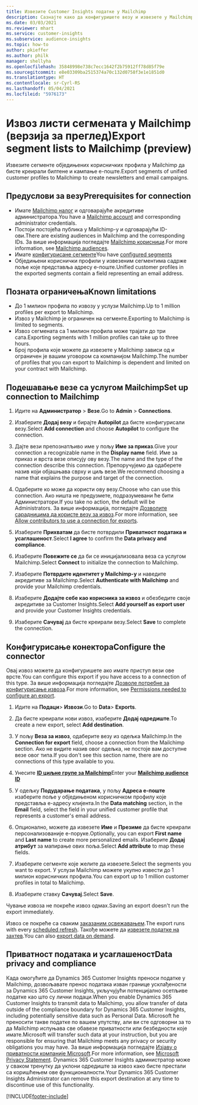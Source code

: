```yaml
---
title: Извезите Customer Insights податке у Mailchimp
description: Сазнајте како да конфигуришете везу и извезете у Mailchimp.
ms.date: 03/03/2021
ms.reviewer: mhart
ms.service: customer-insights
ms.subservice: audience-insights
ms.topic: how-to
author: pkieffer
ms.author: philk
manager: shellyha
ms.openlocfilehash: 35848998e738c7ecc1642f2b75912ff78d85f79e
ms.sourcegitcommit: e8e03309ba2515374a70c132d0758f3e1e1851d0
ms.translationtype: HT
ms.contentlocale: sr-Cyrl-RS
ms.lasthandoff: 05/04/2021
ms.locfileid: "5976173"
---
```

# <a name="export-segment-lists-to-mailchimp-preview"></a><span data-ttu-id="91460-103">Извоз листи сегмената у Mailchimp (верзија за преглед)</span><span class="sxs-lookup"><span data-stu-id="91460-103">Export segment lists to Mailchimp (preview)</span></span>

<span data-ttu-id="91460-104">Извезите сегменте обједињених корисничких профила у Mailchimp да бисте креирали билтене и кампање е-поште.</span><span class="sxs-lookup"><span data-stu-id="91460-104">Export segments of unified customer profiles to Mailchimp to create newsletters and email campaigns.</span></span>

## <a name="prerequisites-for-connection"></a><span data-ttu-id="91460-105">Предуслови за везу</span><span class="sxs-lookup"><span data-stu-id="91460-105">Prerequisites for connection</span></span>

-   <span data-ttu-id="91460-106">Имате [Mailchimp налог](https://mailchimp.com/) и одговарајуће акредитиве администратора.</span><span class="sxs-lookup"><span data-stu-id="91460-106">You have a [Mailchimp account](https://mailchimp.com/) and corresponding administrator credentials.</span></span>
-   <span data-ttu-id="91460-107">Постоји постојећа публика у Mailchimp-у и одговарајући ID-ови.</span><span class="sxs-lookup"><span data-stu-id="91460-107">There are existing audiences in Mailchimp and the corresponding IDs.</span></span> <span data-ttu-id="91460-108">За више информација погледајте [Mailchimp корисници](https://mailchimp.com/help/create-audience/).</span><span class="sxs-lookup"><span data-stu-id="91460-108">For more information, see [Mailchimp audiences](https://mailchimp.com/help/create-audience/).</span></span>
-   <span data-ttu-id="91460-109">Имате [конфигурисане сегменте](segments.md)</span><span class="sxs-lookup"><span data-stu-id="91460-109">You have [configured segments](segments.md)</span></span>
-   <span data-ttu-id="91460-110">Обједињени кориснички профили у извезеним сегментима садрже поље које представља адресу е-поште.</span><span class="sxs-lookup"><span data-stu-id="91460-110">Unified customer profiles in the exported segments contain a field representing an email address.</span></span>

## <a name="known-limitations"></a><span data-ttu-id="91460-111">Позната ограничења</span><span class="sxs-lookup"><span data-stu-id="91460-111">Known limitations</span></span>

- <span data-ttu-id="91460-112">До 1 милион профила по извозу у услузи Mailchimp.</span><span class="sxs-lookup"><span data-stu-id="91460-112">Up to 1 million profiles per export to Mailchimp.</span></span>
- <span data-ttu-id="91460-113">Извоз у Mailchimp је ограничен на сегменте.</span><span class="sxs-lookup"><span data-stu-id="91460-113">Exporting to Mailchimp is limited to segments.</span></span>
- <span data-ttu-id="91460-114">Извоз сегмената са 1 милион профила може трајати до три сата.</span><span class="sxs-lookup"><span data-stu-id="91460-114">Exporting segments with 1 million profiles can take up to three hours.</span></span> 
- <span data-ttu-id="91460-115">Број профила које можете да извезете у Mailchimp зависи од и ограничен је вашим уговором са компанијом Mailchimp.</span><span class="sxs-lookup"><span data-stu-id="91460-115">The number of profiles that you can export to Mailchimp is dependent and limited on your contract with Mailchimp.</span></span>

## <a name="set-up-connection-to-mailchimp"></a><span data-ttu-id="91460-116">Подешавање везе са услугом Mailchimp</span><span class="sxs-lookup"><span data-stu-id="91460-116">Set up connection to Mailchimp</span></span>

1. <span data-ttu-id="91460-117">Идите на **Администратор** > **Везе**.</span><span class="sxs-lookup"><span data-stu-id="91460-117">Go to **Admin** > **Connections**.</span></span>

1. <span data-ttu-id="91460-118">Изаберите **Додај везу** и бирајте **Autopilot** да бисте конфигурисали везу.</span><span class="sxs-lookup"><span data-stu-id="91460-118">Select **Add connection** and choose **Autopilot** to configure the connection.</span></span>

1. <span data-ttu-id="91460-119">Дајте вези препознатљиво име у пољу **Име за приказ**.</span><span class="sxs-lookup"><span data-stu-id="91460-119">Give your connection a recognizable name in the **Display name** field.</span></span> <span data-ttu-id="91460-120">Име за приказ и врста везе описују ову везу.</span><span class="sxs-lookup"><span data-stu-id="91460-120">The name and the type of the connection describe this connection.</span></span> <span data-ttu-id="91460-121">Препоручујемо да одаберете назив који објашњава сврху и циљ везе.</span><span class="sxs-lookup"><span data-stu-id="91460-121">We recommend choosing a name that explains the purpose and target of the connection.</span></span>

1. <span data-ttu-id="91460-122">Одаберите ко може да користи ову везу.</span><span class="sxs-lookup"><span data-stu-id="91460-122">Choose who can use this connection.</span></span> <span data-ttu-id="91460-123">Ако ништа не предузмете, подразумевани ће бити Администратори.</span><span class="sxs-lookup"><span data-stu-id="91460-123">If you take no action, the default will be Administrators.</span></span> <span data-ttu-id="91460-124">За више информација, погледајте [Дозволите сарадницима да користе везу за извоз](connections.md#allow-contributors-to-use-a-connection-for-exports).</span><span class="sxs-lookup"><span data-stu-id="91460-124">For more information, see [Allow contributors to use a connection for exports](connections.md#allow-contributors-to-use-a-connection-for-exports).</span></span>

1. <span data-ttu-id="91460-125">Изаберите **Прихватам** да бисте потврдили **Приватност података и усаглашеност**.</span><span class="sxs-lookup"><span data-stu-id="91460-125">Select **I agree** to confirm the **Data privacy and compliance**.</span></span>

1. <span data-ttu-id="91460-126">Изаберите **Повежите се** да би се иницијализовала веза са услугом Mailchimp.</span><span class="sxs-lookup"><span data-stu-id="91460-126">Select **Connect** to initialize the connection to Mailchimp.</span></span>

1. <span data-ttu-id="91460-127">Изаберите **Потврдите идентитет у Mailchimp-у** и наведите акредитиве за Mailchimp.</span><span class="sxs-lookup"><span data-stu-id="91460-127">Select **Authenticate with Mailchimp** and provide your Mailchimp credentials.</span></span>

1. <span data-ttu-id="91460-128">Изаберите **Додајте себе као корисника за извоз** и обезбедите своје акредитиве за Customer Insights.</span><span class="sxs-lookup"><span data-stu-id="91460-128">Select **Add yourself as export user** and provide your Customer Insights credentials.</span></span>

1. <span data-ttu-id="91460-129">Изаберите **Сачувај** да бисте креирали везу.</span><span class="sxs-lookup"><span data-stu-id="91460-129">Select **Save** to complete the connection.</span></span> 

## <a name="configure-the-connector"></a><span data-ttu-id="91460-130">Конфигурисање конектора</span><span class="sxs-lookup"><span data-stu-id="91460-130">Configure the connector</span></span>

<span data-ttu-id="91460-131">Овај извоз можете да конфигуришете ако имате приступ вези ове врсте.</span><span class="sxs-lookup"><span data-stu-id="91460-131">You can configure this export if you have access to a connection of this type.</span></span> <span data-ttu-id="91460-132">За више информација погледајте [Дозволе потребне за конфигурисање извоза](export-destinations.md#set-up-a-new-export).</span><span class="sxs-lookup"><span data-stu-id="91460-132">For more information, see [Permissions needed to configure an export](export-destinations.md#set-up-a-new-export).</span></span>

1. <span data-ttu-id="91460-133">Идите на **Подаци**> **Извози**.</span><span class="sxs-lookup"><span data-stu-id="91460-133">Go to **Data**> **Exports**.</span></span>

1. <span data-ttu-id="91460-134">Да бисте креирали нови извоз, изаберите **Додај одредиште**.</span><span class="sxs-lookup"><span data-stu-id="91460-134">To create a new export, select **Add destination**.</span></span>

1. <span data-ttu-id="91460-135">У пољу **Веза за извоз**, одаберите везу из одељка Mailchimp.</span><span class="sxs-lookup"><span data-stu-id="91460-135">In the **Connection for export** field, choose a connection from the Mailchimp section.</span></span> <span data-ttu-id="91460-136">Ако не видите назив овог одељка, не постоје вам доступне везе овог типа.</span><span class="sxs-lookup"><span data-stu-id="91460-136">If you don't see this section name, there are no connections of this type available to you.</span></span>

1. <span data-ttu-id="91460-137">Унесите **[ID циљне групе за Mailchimp](https://mailchimp.com/help/find-audience-id/)**</span><span class="sxs-lookup"><span data-stu-id="91460-137">Enter your **[Mailchimp audience ID](https://mailchimp.com/help/find-audience-id/)**</span></span>

3. <span data-ttu-id="91460-138">У одељку **Подударање података**, у пољу **Адреса е-поште** изаберите поље у обједињеном корисничком профилу које представља е-адресу клијента.</span><span class="sxs-lookup"><span data-stu-id="91460-138">In the **Data matching** section, in the **Email** field, select the field in your unified customer profile that represents a customer's email address.</span></span> 

1. <span data-ttu-id="91460-139">Опционално, можете да извезете **Име** и **Презиме** да бисте креирали персонализованије е-поруке.</span><span class="sxs-lookup"><span data-stu-id="91460-139">Optionally, you can export **First name** and **Last name** to create more personalized emails.</span></span> <span data-ttu-id="91460-140">Изаберите **Додај атрибут** за мапирање ових поља.</span><span class="sxs-lookup"><span data-stu-id="91460-140">Select **Add attribute** to map these fields.</span></span>

1. <span data-ttu-id="91460-141">Изаберите сегменте које желите да извезете.</span><span class="sxs-lookup"><span data-stu-id="91460-141">Select the segments you want to export.</span></span> <span data-ttu-id="91460-142">У услузи Mailchimp можете укупно извести до 1 милион корисничких профила.</span><span class="sxs-lookup"><span data-stu-id="91460-142">You can export up to 1 million customer profiles in total to Mailchimp.</span></span>

1. <span data-ttu-id="91460-143">Изаберите ставку **Сачувај**.</span><span class="sxs-lookup"><span data-stu-id="91460-143">Select **Save**.</span></span>

<span data-ttu-id="91460-144">Чување извоза не покреће извоз одмах.</span><span class="sxs-lookup"><span data-stu-id="91460-144">Saving an export doesn't run the export immediately.</span></span>

<span data-ttu-id="91460-145">Извоз се покреће са сваким [заказаним освежавањем](system.md#schedule-tab).</span><span class="sxs-lookup"><span data-stu-id="91460-145">The export runs with every [scheduled refresh](system.md#schedule-tab).</span></span> <span data-ttu-id="91460-146">Такође можете да [извезете податке на захтев](export-destinations.md#run-exports-on-demand).</span><span class="sxs-lookup"><span data-stu-id="91460-146">You can also [export data on demand](export-destinations.md#run-exports-on-demand).</span></span> 

## <a name="data-privacy-and-compliance"></a><span data-ttu-id="91460-147">Приватност података и усаглашеност</span><span class="sxs-lookup"><span data-stu-id="91460-147">Data privacy and compliance</span></span>

<span data-ttu-id="91460-148">Када омогућите да Dynamics 365 Customer Insights преноси податке у Mailchimp, дозвољавате пренос података изван границе усклађености за Dynamics 365 Customer Insights, укључујући потенцијално осетљиве податке као што су лични подаци.</span><span class="sxs-lookup"><span data-stu-id="91460-148">When you enable Dynamics 365 Customer Insights to transmit data to Mailchimp, you allow transfer of data outside of the compliance boundary for Dynamics 365 Customer Insights, including potentially sensitive data such as Personal Data.</span></span> <span data-ttu-id="91460-149">Microsoft ће преносити такве податке по вашем упутству, али ви сте одговорни за то да Mailchimp испуњава све обавезе приватности или безбедности које имате.</span><span class="sxs-lookup"><span data-stu-id="91460-149">Microsoft will transfer such data at your instruction, but you are responsible for ensuring that Mailchimp meets any privacy or security obligations you may have.</span></span> <span data-ttu-id="91460-150">За више информација погледајте [Изјаву о приватности компаније Microsoft](https://go.microsoft.com/fwlink/?linkid=396732).</span><span class="sxs-lookup"><span data-stu-id="91460-150">For more information, see [Microsoft Privacy Statement](https://go.microsoft.com/fwlink/?linkid=396732).</span></span>
<span data-ttu-id="91460-151">Dynamics 365 Customer Insights администратор може у сваком тренутку да уклони одредиште за извоз како бисте престали са коришћењем ове функционалности.</span><span class="sxs-lookup"><span data-stu-id="91460-151">Your Dynamics 365 Customer Insights Administrator can remove this export destination at any time to discontinue use of this functionality.</span></span>

[!INCLUDE[footer-include](../includes/footer-banner.md)]
